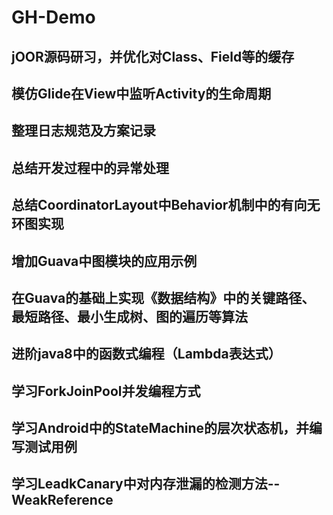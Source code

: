 # GH-Demo
## jOOR源码研习，并优化对Class、Field等的缓存
## 模仿Glide在View中监听Activity的生命周期
## 整理日志规范及方案记录
## 总结开发过程中的异常处理
## 总结CoordinatorLayout中Behavior机制中的有向无环图实现
## 增加Guava中图模块的应用示例
## 在Guava的基础上实现《数据结构》中的关键路径、最短路径、最小生成树、图的遍历等算法
## 进阶java8中的函数式编程（Lambda表达式）
## 学习ForkJoinPool并发编程方式
## 学习Android中的StateMachine的层次状态机，并编写测试用例
## 学习LeadkCanary中对内存泄漏的检测方法--WeakReference
